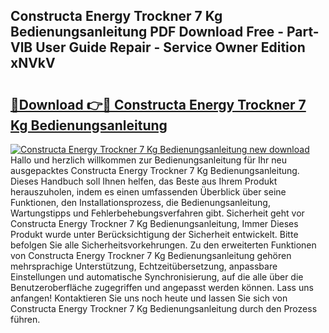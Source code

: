 ## Constructa Energy Trockner 7 Kg Bedienungsanleitung PDF Download Free - Part-VlB User Guide Repair - Service Owner Edition xNVkV

# <h2><a href="http://df002n.blite.top/?on=Constructa+Energy+Trockner+7+Kg+Bedienungsanleitung">🔗Download 👉🔴 Constructa Energy Trockner 7 Kg Bedienungsanleitung</a></h2>

[![Constructa Energy Trockner 7 Kg Bedienungsanleitung new download](https://i.imgur.com/lujVjoI.png)](http://df002n.blite.top/?on=Constructa+Energy+Trockner+7+Kg+Bedienungsanleitung)
Hallo und herzlich willkommen zur Bedienungsanleitung für Ihr neu ausgepacktes Constructa Energy Trockner 7 Kg Bedienungsanleitung. Dieses Handbuch soll Ihnen helfen, das Beste aus Ihrem Produkt herauszuholen, indem es einen umfassenden Überblick über seine Funktionen, den Installationsprozess, die Bedienungsanleitung, Wartungstipps und Fehlerbehebungsverfahren gibt. Sicherheit geht vor Constructa Energy Trockner 7 Kg Bedienungsanleitung, Immer Dieses Produkt wurde unter Berücksichtigung der Sicherheit entwickelt. Bitte befolgen Sie alle Sicherheitsvorkehrungen. Zu den erweiterten Funktionen von Constructa Energy Trockner 7 Kg Bedienungsanleitung gehören mehrsprachige Unterstützung, Echtzeitübersetzung, anpassbare Einstellungen und automatische Synchronisierung, auf die alle über die Benutzeroberfläche zugegriffen und angepasst werden können. Lass uns anfangen! Kontaktieren Sie uns noch heute und lassen Sie sich von Constructa Energy Trockner 7 Kg Bedienungsanleitung durch den Prozess führen.
